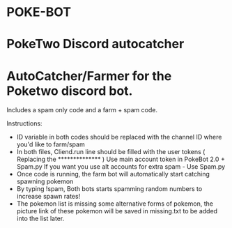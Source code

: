 # POKE-BOT
 PokeTwo Discord autocatcher
=================================================================================================
AutoCatcher/Farmer for the Poketwo discord bot.
=================================================================================================
Includes a spam only code and a farm + spam code. 

Instructions:
- ID variable in both codes should be replaced with the channel ID where you'd like to farm/spam
- In both files, Cliend.run line should be filled with the user tokens ( Replacing the ************** )
  Use main account token in PokeBot 2.0 + Spam.py 
  If you want you use alt accounts for extra spam - Use Spam.py
- Once code is running, the farm bot will automatically start catching spawning pokemon 
- By typing !spam, Both bots starts spamming random numbers to increase spawn rates! 
- The pokemon list is missing some alternative forms of pokemon, the picture link of these pokemon will be saved in missing.txt to be added into the list later. 
